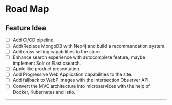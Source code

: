 # Road Map

## Feature Idea

- [ ] Add CI/CD pipeline.
- [ ] Add/Replace MongoDB with Neo4j and build a recommendation system.
- [ ] Add cross selling capabilities to the store.
- [ ] Enhance search experience with autocomplete feature, maybe implement Solr or Elasticsearch.
- [ ] Apple like product presentation.
- [ ] Add Progressive Web Application capabilities to the site.
- [ ] Add fallback to WebP images with the Intersection Observer API.
- [ ] Convert the MVC architecture into microservices with the help of Docker, Kubernetes and Istio.

<hr/>
